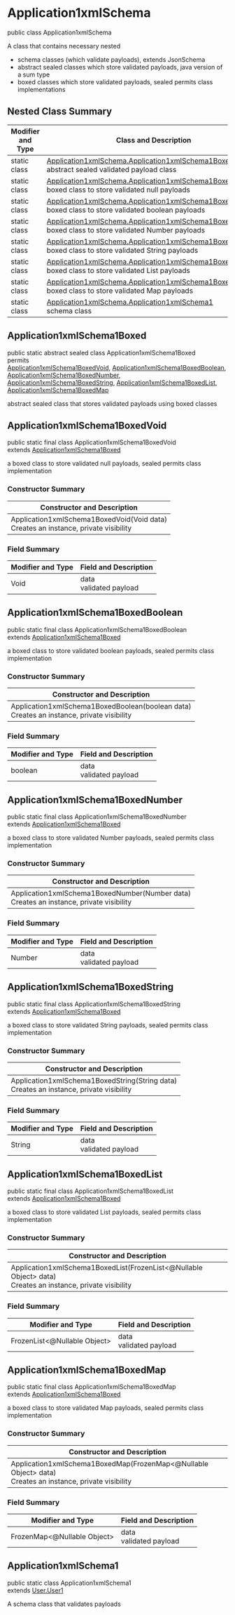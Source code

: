 # Application1xmlSchema
public class Application1xmlSchema

A class that contains necessary nested
- schema classes (which validate payloads), extends JsonSchema
- abstract sealed classes which store validated payloads, java version of a sum type
- boxed classes which store validated payloads, sealed permits class implementations

## Nested Class Summary
| Modifier and Type | Class and Description |
| ----------------- | ---------------------- |
| static class | [Application1xmlSchema.Application1xmlSchema1Boxed](#application1xmlschema1boxed)<br> abstract sealed validated payload class |
| static class | [Application1xmlSchema.Application1xmlSchema1BoxedVoid](#application1xmlschema1boxedvoid)<br> boxed class to store validated null payloads |
| static class | [Application1xmlSchema.Application1xmlSchema1BoxedBoolean](#application1xmlschema1boxedboolean)<br> boxed class to store validated boolean payloads |
| static class | [Application1xmlSchema.Application1xmlSchema1BoxedNumber](#application1xmlschema1boxednumber)<br> boxed class to store validated Number payloads |
| static class | [Application1xmlSchema.Application1xmlSchema1BoxedString](#application1xmlschema1boxedstring)<br> boxed class to store validated String payloads |
| static class | [Application1xmlSchema.Application1xmlSchema1BoxedList](#application1xmlschema1boxedlist)<br> boxed class to store validated List payloads |
| static class | [Application1xmlSchema.Application1xmlSchema1BoxedMap](#application1xmlschema1boxedmap)<br> boxed class to store validated Map payloads |
| static class | [Application1xmlSchema.Application1xmlSchema1](#application1xmlschema1)<br> schema class |

## Application1xmlSchema1Boxed
public static abstract sealed class Application1xmlSchema1Boxed<br>
permits<br>
[Application1xmlSchema1BoxedVoid](#application1xmlschema1boxedvoid),
[Application1xmlSchema1BoxedBoolean](#application1xmlschema1boxedboolean),
[Application1xmlSchema1BoxedNumber](#application1xmlschema1boxednumber),
[Application1xmlSchema1BoxedString](#application1xmlschema1boxedstring),
[Application1xmlSchema1BoxedList](#application1xmlschema1boxedlist),
[Application1xmlSchema1BoxedMap](#application1xmlschema1boxedmap)

abstract sealed class that stores validated payloads using boxed classes

## Application1xmlSchema1BoxedVoid
public static final class Application1xmlSchema1BoxedVoid<br>
extends [Application1xmlSchema1Boxed](#application1xmlschema1boxed)

a boxed class to store validated null payloads, sealed permits class implementation

### Constructor Summary
| Constructor and Description |
| --------------------------- |
| Application1xmlSchema1BoxedVoid(Void data)<br>Creates an instance, private visibility |

### Field Summary
| Modifier and Type | Field and Description |
| ----------------- | ---------------------- |
| Void | data<br>validated payload |

## Application1xmlSchema1BoxedBoolean
public static final class Application1xmlSchema1BoxedBoolean<br>
extends [Application1xmlSchema1Boxed](#application1xmlschema1boxed)

a boxed class to store validated boolean payloads, sealed permits class implementation

### Constructor Summary
| Constructor and Description |
| --------------------------- |
| Application1xmlSchema1BoxedBoolean(boolean data)<br>Creates an instance, private visibility |

### Field Summary
| Modifier and Type | Field and Description |
| ----------------- | ---------------------- |
| boolean | data<br>validated payload |

## Application1xmlSchema1BoxedNumber
public static final class Application1xmlSchema1BoxedNumber<br>
extends [Application1xmlSchema1Boxed](#application1xmlschema1boxed)

a boxed class to store validated Number payloads, sealed permits class implementation

### Constructor Summary
| Constructor and Description |
| --------------------------- |
| Application1xmlSchema1BoxedNumber(Number data)<br>Creates an instance, private visibility |

### Field Summary
| Modifier and Type | Field and Description |
| ----------------- | ---------------------- |
| Number | data<br>validated payload |

## Application1xmlSchema1BoxedString
public static final class Application1xmlSchema1BoxedString<br>
extends [Application1xmlSchema1Boxed](#application1xmlschema1boxed)

a boxed class to store validated String payloads, sealed permits class implementation

### Constructor Summary
| Constructor and Description |
| --------------------------- |
| Application1xmlSchema1BoxedString(String data)<br>Creates an instance, private visibility |

### Field Summary
| Modifier and Type | Field and Description |
| ----------------- | ---------------------- |
| String | data<br>validated payload |

## Application1xmlSchema1BoxedList
public static final class Application1xmlSchema1BoxedList<br>
extends [Application1xmlSchema1Boxed](#application1xmlschema1boxed)

a boxed class to store validated List payloads, sealed permits class implementation

### Constructor Summary
| Constructor and Description |
| --------------------------- |
| Application1xmlSchema1BoxedList(FrozenList<@Nullable Object> data)<br>Creates an instance, private visibility |

### Field Summary
| Modifier and Type | Field and Description |
| ----------------- | ---------------------- |
| FrozenList<@Nullable Object> | data<br>validated payload |

## Application1xmlSchema1BoxedMap
public static final class Application1xmlSchema1BoxedMap<br>
extends [Application1xmlSchema1Boxed](#application1xmlschema1boxed)

a boxed class to store validated Map payloads, sealed permits class implementation

### Constructor Summary
| Constructor and Description |
| --------------------------- |
| Application1xmlSchema1BoxedMap(FrozenMap<@Nullable Object> data)<br>Creates an instance, private visibility |

### Field Summary
| Modifier and Type | Field and Description |
| ----------------- | ---------------------- |
| FrozenMap<@Nullable Object> | data<br>validated payload |

## Application1xmlSchema1
public static class Application1xmlSchema1<br>
extends [User.User1](../../../../../../../../components/schemas/User.md#user1)

A schema class that validates payloads
